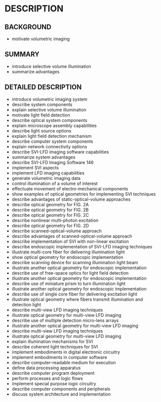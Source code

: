 # DESCRIPTION

## BACKGROUND

- motivate volumetric imaging

## SUMMARY

- introduce selective volume illumination
- summarize advantages

## DETAILED DESCRIPTION

- introduce volumetric imaging system
- describe system components
- explain selective volume illumination
- motivate light field detection
- describe optical system components
- explain microscope assembly capabilities
- describe light source options
- explain light field detection mechanism
- describe computer system components
- explain network connectivity options
- describe SVI-LFD imaging software capabilities
- summarize system advantages
- describe SVI-LFD Imaging Software 146
- implement SVI aspects
- implement LFD imaging capabilities
- generate volumetric imaging data
- control illumination of a volume of interest
- effectuate movement of electro-mechanical components
- show examples of optical geometries for implementing SVI techniques
- describe advantages of static-optical-volume approaches
- describe optical geometry for FIG. 2A
- describe optical geometry for FIG. 2B
- describe optical geometry for FIG. 2C
- describe nonlinear multi-photon excitation
- describe optical geometry for FIG. 2D
- describe scanned-optical-volume approach
- describe advantages of scanned-optical-volume approach
- describe implementation of SVI with non-linear excitation
- describe endoscopic implementation of SVI-LFD imaging techniques
- illustrate multi-core fiber for delivering illumination light
- show optical geometry for endoscopic implementation
- describe scanning device for scanning illumination light beam
- illustrate another optical geometry for endoscopic implementation
- describe use of free-space optics for light field detection
- illustrate another optical geometry for endoscopic implementation
- describe use of miniature prism to turn illumination light
- illustrate another optical geometry for endoscopic implementation
- describe use of single core fiber for delivering excitation light
- illustrate optical geometry where fibers transmit illumination and detection light
- describe multi-view LFD imaging techniques
- illustrate optical geometry for multi-view LFD imaging
- describe use of multiple detection micro-lens arrays
- illustrate another optical geometry for multi-view LFD imaging
- describe multi-view LFD imaging techniques
- illustrate optical geometry for multi-view LFD imaging
- explain illumination mechanisms for SVI
- describe coherent light techniques for SVI
- implement embodiments in digital electronic circuitry
- implement embodiments in computer software
- describe computer-readable medium for execution
- define data processing apparatus
- describe computer program deployment
- perform processes and logic flows
- implement special purpose logic circuitry
- describe computer components and peripherals
- discuss system architecture and implementation

